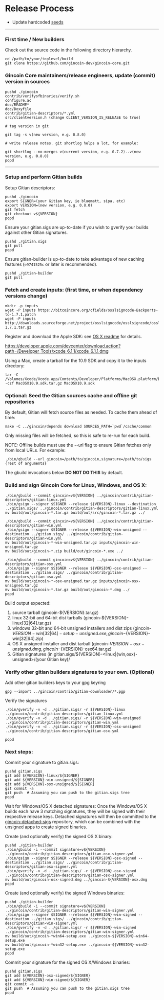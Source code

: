 Release Process
====================

* Update hardcoded [seeds](/contrib/seeds)

* * *

### First time / New builders
Check out the source code in the following directory hierarchy.

	cd /path/to/your/toplevel/build
	git clone https://github.com/gincoin-dev/gincoin-core.git

### Gincoin Core maintainers/release engineers, update (commit) version in sources

	pushd ./gincoin
	contrib/verifysfbinaries/verify.sh
	configure.ac
	doc/README*
	doc/Doxyfile
	contrib/gitian-descriptors/*.yml
	src/clientversion.h (change CLIENT_VERSION_IS_RELEASE to true)

	# tag version in git

	git tag -s v(new version, e.g. 0.8.0)

	# write release notes. git shortlog helps a lot, for example:

	git shortlog --no-merges v(current version, e.g. 0.7.2)..v(new version, e.g. 0.8.0)
	popd

* * *

### Setup and perform Gitian builds

 Setup Gitian descriptors:

	pushd ./gincoin
	export SIGNER=(your Gitian key, ie bluematt, sipa, etc)
	export VERSION=(new version, e.g. 0.8.0)
	git fetch
	git checkout v${VERSION}
	popd

  Ensure your gitian.sigs are up-to-date if you wish to gverify your builds against other Gitian signatures.

	pushd ./gitian.sigs
	git pull
	popd

  Ensure gitian-builder is up-to-date to take advantage of new caching features (`e9741525c` or later is recommended).

	pushd ./gitian-builder
	git pull

### Fetch and create inputs: (first time, or when dependency versions change)

	mkdir -p inputs
	wget -P inputs https://bitcoincore.org/cfields/osslsigncode-Backports-to-1.7.1.patch
	wget -P inputs http://downloads.sourceforge.net/project/osslsigncode/osslsigncode/osslsigncode-1.7.1.tar.gz

 Register and download the Apple SDK: see [OS X readme](README_osx.txt) for details.

 https://developer.apple.com/devcenter/download.action?path=/Developer_Tools/xcode_6.1.1/xcode_6.1.1.dmg

 Using a Mac, create a tarball for the 10.9 SDK and copy it to the inputs directory:

	tar -C /Volumes/Xcode/Xcode.app/Contents/Developer/Platforms/MacOSX.platform/Developer/SDKs/ -czf MacOSX10.9.sdk.tar.gz MacOSX10.9.sdk

### Optional: Seed the Gitian sources cache and offline git repositories

By default, Gitian will fetch source files as needed. To cache them ahead of time:

	make -C ../gincoin/depends download SOURCES_PATH=`pwd`/cache/common

Only missing files will be fetched, so this is safe to re-run for each build.

NOTE: Offline builds must use the --url flag to ensure Gitian fetches only from local URLs. For example:
```
./bin/gbuild --url gincoin=/path/to/gincoin,signature=/path/to/sigs {rest of arguments}
```
The gbuild invocations below <b>DO NOT DO THIS</b> by default.

### Build and sign Gincoin Core for Linux, Windows, and OS X:

	./bin/gbuild --commit gincoin=v${VERSION} ../gincoin/contrib/gitian-descriptors/gitian-linux.yml
	./bin/gsign --signer $SIGNER --release ${VERSION}-linux --destination ../gitian.sigs/ ../gincoin/contrib/gitian-descriptors/gitian-linux.yml
	mv build/out/gincoin-*.tar.gz build/out/src/gincoin-*.tar.gz ../

	./bin/gbuild --commit gincoin=v${VERSION} ../gincoin/contrib/gitian-descriptors/gitian-win.yml
	./bin/gsign --signer $SIGNER --release ${VERSION}-win-unsigned --destination ../gitian.sigs/ ../gincoin/contrib/gitian-descriptors/gitian-win.yml
	mv build/out/gincoin-*-win-unsigned.tar.gz inputs/gincoin-win-unsigned.tar.gz
	mv build/out/gincoin-*.zip build/out/gincoin-*.exe ../

	./bin/gbuild --commit gincoin=v${VERSION} ../gincoin/contrib/gitian-descriptors/gitian-osx.yml
	./bin/gsign --signer $SIGNER --release ${VERSION}-osx-unsigned --destination ../gitian.sigs/ ../gincoin/contrib/gitian-descriptors/gitian-osx.yml
	mv build/out/gincoin-*-osx-unsigned.tar.gz inputs/gincoin-osx-unsigned.tar.gz
	mv build/out/gincoin-*.tar.gz build/out/gincoin-*.dmg ../
	popd

  Build output expected:

  1. source tarball (gincoin-${VERSION}.tar.gz)
  2. linux 32-bit and 64-bit dist tarballs (gincoin-${VERSION}-linux[32|64].tar.gz)
  3. windows 32-bit and 64-bit unsigned installers and dist zips (gincoin-${VERSION}-win[32|64]-setup-unsigned.exe, gincoin-${VERSION}-win[32|64].zip)
  4. OS X unsigned installer and dist tarball (gincoin-${VERSION}-osx-unsigned.dmg, gincoin-${VERSION}-osx64.tar.gz)
  5. Gitian signatures (in gitian.sigs/${VERSION}-<linux|{win,osx}-unsigned>/(your Gitian key)/

### Verify other gitian builders signatures to your own. (Optional)

  Add other gitian builders keys to your gpg keyring

	gpg --import ../gincoin/contrib/gitian-downloader/*.pgp

  Verify the signatures

	./bin/gverify -v -d ../gitian.sigs/ -r ${VERSION}-linux ../gincoin/contrib/gitian-descriptors/gitian-linux.yml
	./bin/gverify -v -d ../gitian.sigs/ -r ${VERSION}-win-unsigned ../gincoin/contrib/gitian-descriptors/gitian-win.yml
	./bin/gverify -v -d ../gitian.sigs/ -r ${VERSION}-osx-unsigned ../gincoin/contrib/gitian-descriptors/gitian-osx.yml

	popd

### Next steps:

Commit your signature to gitian.sigs:

	pushd gitian.sigs
	git add ${VERSION}-linux/${SIGNER}
	git add ${VERSION}-win-unsigned/${SIGNER}
	git add ${VERSION}-osx-unsigned/${SIGNER}
	git commit -a
	git push  # Assuming you can push to the gitian.sigs tree
	popd

  Wait for Windows/OS X detached signatures:
	Once the Windows/OS X builds each have 3 matching signatures, they will be signed with their respective release keys.
	Detached signatures will then be committed to the [gincoin-detached-sigs](https://github.com/gincoin-devpay/gincoin-detached-sigs) repository, which can be combined with the unsigned apps to create signed binaries.

  Create (and optionally verify) the signed OS X binary:

	pushd ./gitian-builder
	./bin/gbuild -i --commit signature=v${VERSION} ../gincoin/contrib/gitian-descriptors/gitian-osx-signer.yml
	./bin/gsign --signer $SIGNER --release ${VERSION}-osx-signed --destination ../gitian.sigs/ ../gincoin/contrib/gitian-descriptors/gitian-osx-signer.yml
	./bin/gverify -v -d ../gitian.sigs/ -r ${VERSION}-osx-signed ../gincoin/contrib/gitian-descriptors/gitian-osx-signer.yml
	mv build/out/gincoin-osx-signed.dmg ../gincoin-${VERSION}-osx.dmg
	popd

  Create (and optionally verify) the signed Windows binaries:

	pushd ./gitian-builder
	./bin/gbuild -i --commit signature=v${VERSION} ../gincoin/contrib/gitian-descriptors/gitian-win-signer.yml
	./bin/gsign --signer $SIGNER --release ${VERSION}-win-signed --destination ../gitian.sigs/ ../gincoin/contrib/gitian-descriptors/gitian-win-signer.yml
	./bin/gverify -v -d ../gitian.sigs/ -r ${VERSION}-win-signed ../gincoin/contrib/gitian-descriptors/gitian-win-signer.yml
	mv build/out/gincoin-*win64-setup.exe ../gincoin-${VERSION}-win64-setup.exe
	mv build/out/gincoin-*win32-setup.exe ../gincoin-${VERSION}-win32-setup.exe
	popd

Commit your signature for the signed OS X/Windows binaries:

	pushd gitian.sigs
	git add ${VERSION}-osx-signed/${SIGNER}
	git add ${VERSION}-win-signed/${SIGNER}
	git commit -a
	git push  # Assuming you can push to the gitian.sigs tree
	popd

